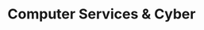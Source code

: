 ---
title: "Computer Services & Cyber"
url: /metapan/computer-services-und-cyber/
shop: ordenador
---